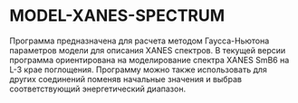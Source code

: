 # MODEL-XANES-SPECTRUM

Программа предназначена для расчета методом Гаусса-Ньютона параметров модели для описания XANES спектров. В текущей версии программа ориентирована на моделирование спектра XANES SmB6 на L-3 крае поглощения. Программу можно также использовать для других соединений поменяв начальные значения и выбрав соответствующий энергетический диапазон.
